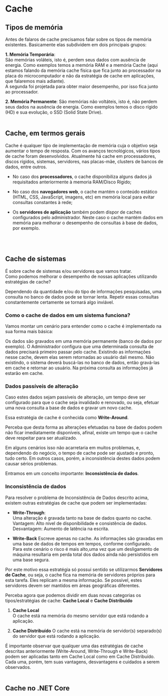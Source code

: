 # Cache

## Tipos de memória

Antes de falaros de cache precisamos falar sobre os  tipos de memória existentes. Basicamente elas subdividem em dois principais grupos:

**1. Memória Temporária**:  
São memórias voláteis, isto é, perdem seus dados com ausência de energia. Como exemplos temos a memória RAM e a memória Cache (aqui estamos falando da memória cache física que fica junto ao processador na placa do microcomputador e não da estratégia de cache em aplicações, que falaremos mais adiante).  
A segunda foi projetada para obter maior desempenho, por isso fica junto ao processador.

**2. Memória Permanente**:
São memórias não voltáteis, isto é, não perdem seus dados na ausência de energia. Como exemplos temos o disco rígido (HD) e sua evolução, o SSD (Solid State Drive).
<br>
<br>


## Cache, em termos gerais
Cache é qualquer tipo de implementação de memória cuja o objetivo seja aumentar o tempo de resposta.
Com os avanços tecnológicos, vários tipos de cache foram desenvolvidos. Atualmente há cache em processadores, discos rígidos, sistemas, servidores, nas placas-mãe, clusters de bancos de dados, entre outros. 

- No caso dos **processadores**, o cache disponibiliza alguns dados já requisitados anteriormente à memoria RAM/Disco Rígido; 

- No caso dos **navegadores web**, o cache mantém o conteúdo estático (HTML, CSS, JavaScript, imagens, etc) em memória local para evitar consultas constantes à rede;

- Os **servidores de aplicação** também podem dispor de caches configurados pelo administrador. Neste caso o cache mantém dados em memória para melhorar o desempenho de consultas à base de dados, por exemplo.
<br>
<br>


## Cache de sistemas
É sobre cache de sistemas e/ou servidores que vamos tratar.  
Como podemos melhorar o desempenho de nossas aplicações utilizando estratégias de cache?

Dependendo da quantidade e/ou do tipo de informações pesquisadas, uma consulta no banco de dados pode se tornar lenta. Repetir essas consultas constantemente certamente se tornará algo inviável.

### Como o cache de dados em um sistema funciona?
Vamos montar um cenário para entender como o cache é implementado na sua forma mais básica:

Os dados são gravados em uma memória permanente (banco de dados por exemplo). O Administrador configura que uma determinada consulta de dados precisará primeiro passar pelo cache. Existindo as informações nesse cache, devem elas serem retornadas ao usuário dali mesmo. Não existindo, o sistema deverá buscá-las no banco de dados, então gravá-las em cache e retornar ao usuário. Na próxima consulta as informações já estarão em cache. 

### Dados passíveis de alteração
Caso estes dados sejam passíveis de alteração, um tempo deve ser configurado para que o cache seja invalidado e renovado, ou seja, efetuar uma nova consulta a base de dados e gravar um novo cache. 

Essa estratégia de cache é conhecida como **Write-Around**.

Perceba que desta forma as alterações efetuadas na base de dados podem não ficar imediatamente disponíveis, afinal, existe um tempo que o cache deve respeitar para ser atualizado. 

Em alguns cenários isso não acarretaria em muitos problemas, e, dependendo do negócio, o tempo de cache pode ser ajustado e pronto, tudo certo. Em outros casos, porém, a inconsistência destes dados podem causar sérios problemas. 

Entramos em um conceito importante: **Inconsistência de dados**.


### Inconsistência de dados
Para resolver o problema de Inconsistência de Dados descrito acima, existem outras estratégias de cache que podem ser implementadas:

- **Write-Through**:  
Uma alteração é gravada tanto na base de dados quanto no cache.   
Vantagem: Alto nível de disponibilidade e consistência de dados.  
Desvantagem: Aumento de latência na escrita.

- **Write-Back**
Escreve apenas no cache. As informações são gravadas em uma base de dados de tempos em tempos, conforme configurado.  
Para este cenário o risco é mais alto,uma vez que um desligamento de máquina resultaria em perda total dos dados ainda não persistidos em uma base segura. 

Por este motivo essa estratégia só possui sentido se utilizarmos **Servidores de Cache**, ou seja, o cache fica na memória de servidores próprios para esta tarefa. Eles replicam a mesma informação. Se possível, estes servidores devem ser mantidos em áreas geográficas diferentes.

Perceba agora que podemos dividir em duas novas categorias os tipos/estratégias de cache: **Cache Local** e **Cache Distribuido**


1. **Cache Local**   
O cache está na memória do mesmo servidor que está rodando a aplicação.

2. **Cache Distribuído**
O cache está na memória de servidor(s) separado(s) do servidor que está rodando a aplicação.

É importante observar que qualquer uma das estratégias de cache descritas anteriormente (Write-Around, Write-Through e Write-Back) podem ser aplicadas tanto em Cache Local como em Cache Distribuído. Cada uma, porém, tem suas vantagens, desvantagens e cuidados a serem observados.
<br>
<br>


## Cache no .NET Core
